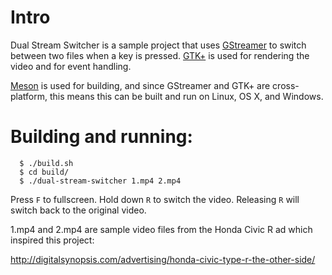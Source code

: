 Intro
=====
Dual Stream Switcher is a sample project that uses
[GStreamer](http://gstreamer.freedesktop.org/) to switch between
two files when a key is pressed. [GTK+](http://www.gtk.org/) is used for
rendering the video and for event handling.

[Meson](https://github.com/mesonbuild/meson/) is used for building, and since
GStreamer and GTK+ are cross-platform, this means this can be built and run on
Linux, OS X, and Windows.

Building and running:
=====================

```
  $ ./build.sh
  $ cd build/
  $ ./dual-stream-switcher 1.mp4 2.mp4
```

Press `F` to fullscreen. Hold down `R` to switch the video. Releasing `R` will
switch back to the original video.

1.mp4 and 2.mp4 are sample video files from the Honda Civic R ad which inspired
this project:

http://digitalsynopsis.com/advertising/honda-civic-type-r-the-other-side/
